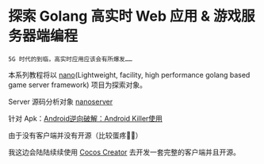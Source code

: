 # 探索 Golang 高实时 Web 应用 &amp; 游戏服务器端编程

`5G 时代的到临，高实时应用应该会有所爆发……`

本系列教程将以 [nano](https://github.com/lonng/nano)(Lightweight, facility, high performance golang based game server framework) 项目为探索对象。

Server 源码分析对象 [nanoserver](https://github.com/lonng/nanoserver)

针对 Apk：[Android逆向破解：Android Killer使用](https://www.jianshu.com/p/61a93a6c0c1b)

由于没有客户端并没有开源（比较蛋疼🤦‍♀️）

我这边会陆陆续续使用 [Cocos Creator](https://www.cocos.com/creator) 去开发一套完整的客户端并且开源。
